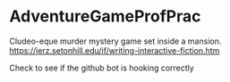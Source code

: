 # AdventureGameProfPrac
Cludeo-eque murder mystery game set inside a mansion. 
https://jerz.setonhill.edu/if/writing-interactive-fiction.htm

Check to see if the github bot is hooking correctly
